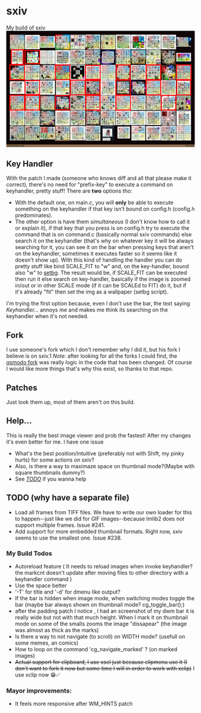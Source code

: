 # sxiv
My build of sxiv
![Image](Screenshot.png "Screenshot")

## Key Handler
With the patch I made (someone who knows diff and all that please make it correct), there's no need for "prefix-key" to execute a command on keyhandler, pretty stuff!
There are **two** options tho:
- With the default one, on main.c, you will **only** be able to execute something on the keyhandler if that key isn't bound on config.h (config.h predominates).
- The other option is have them _simultaneous_ (I don't know how to call it or explain it), if that key that you press is on config.h try to execute the command that is on command.c (basically normal sxiv commands) else search it on the keyhandler (that's why on whatever key it will be always searching for it, you can see it on the bar when pressing keys that aren't on the keyhandler, sometimes it executes faster so it seems like it doesn't show up). With this kind of handling the handler you can do pretty stuff like bind SCALE_FIT to "w" and, on the key-handler, bound also "w" to [setbg](https://github.com/explosion-mental/scripts/blob/main/setbg). The result would be, if SCALE_FIT can be executed then run it else search on key-handler, basically if the image is zoomed in/out or in other SCALE mode (if it can be SCALEd to FIT) do it, but if it's already "fit" then set the img as a wallpaper (setbg script).

I'm trying the first option because, even I don't use the bar, the text saying _Keyhandler..._ annoys me and makes me think its searching on the keyhandler when it's not needed.

## Fork
I use someone's fork which I don't remember why I did it, but his fork I believe is on sxiv.1
_Note:_ after looking for all the forks I could find, the [qsmodo fork](https://github.com/qsmodo/sxiv/commits/master) was really logic in the code that has been changed. Of course I would like more things that's why this exist, so thanks to that repo.

## Patches
Just look them up, most of them aren't on this build.

## Help...
This is really the best image viewer and prob the fastest! After my changes it's even better for me. I have one issue
- What's the best position/intuitive (preferably not with Shift, my pinky hurts) for some actions on sxiv?
- Also, is there a way to maximaze space on thumbnail mode?(Maybe with square thumbnails dummy?)
- See *[TODO](TODO.md)* if you wanna help

## TODO (why have a separate file)
- Load all frames from TIFF files. We have to write our own loader for this to
  happen--just like we did for GIF images--because Imlib2 does not support
  multiple frames. Issue #241.
- Add support for more embedded thumbnail formats. Right now, sxiv seems to use
  the smallest one. Issue #238.

### My Build Todos

- Autoreload feature  ( It needs to reload images when invoke keyhandler? the markcnt doesn't update after moving files to other directory with a keyhandler command )
- Use the space better
- '-T' for title and '-d' for dmenu like output?
- If the bar is hidden when image mode, when switching modes toggle the bar (maybe bar always shown on thumbnail mode? 	cg_toggle_bar();)
- after the padding patch I notice , I had an screenshot of my dwm bar it is really wide but not with that much height. When I mark it on thumbnail mode on some of the smalls zooms the image "dissapear" (the image was almost as thick as the marks)
- Is there a way to not navigate (to scroll) on WIDTH mode? (usefull on some memes, an comics)
- How to loop on the command 'cg_navigate_marked' ? (on marked images)
- <s>Actual support for clipboard, I use xsel just because clipmenu use it (I don't want to fork it now but some time I will in order to work with xclip)</s> I use xclip now 😁✅

### Mayor improvements:
- It feels more responsive after WM_HINTS patch

